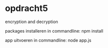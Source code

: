 # opdracht5
 encryption and decryption

packages installeren in commandline:
npm install

app uitvoeren in commandline:
node app.js